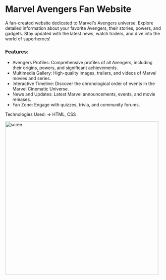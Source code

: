 <h1>Marvel Avengers Fan Website</h1>
<p>A fan-created website dedicated to Marvel's Avengers universe. Explore detailed information about your favorite Avengers, their stories, powers, and gadgets. Stay updated with the latest news, watch trailers, and dive into the world of superheroes!</p>

<h3>Features:</h3>
<ul>
<li>Avengers Profiles: Comprehensive profiles of all Avengers, including their origins, powers, and significant achievements.</li>
<li>Multimedia Gallery: High-quality images, trailers, and videos of Marvel movies and series.</li>
<li>Interactive Timeline: Discover the chronological order of events in the Marvel Cinematic Universe.</li>
<li>News and Updates: Latest Marvel announcements, events, and movie releases.</li>
<li>Fan Zone: Engage with quizzes, trivia, and community forums.</li>
</ul>

Technologies Used:
=> HTML, CSS

<img width="494" alt="scree" src="https://github.com/user-attachments/assets/d2223fe8-e37a-40f0-9bef-c52b4af73df4" />
